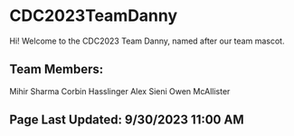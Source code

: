 # CDC2023TeamDanny
Hi! Welcome to the CDC2023 Team Danny, named after our team mascot.
## Team Members:

Mihir Sharma Corbin Hasslinger Alex Sieni Owen McAllister

## Page Last Updated: 9/30/2023 11:00 AM
